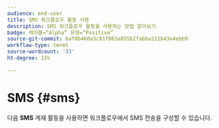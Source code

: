 ```yaml
---
audience: end-user
title: SMS 워크플로우 활동 사용
description: SMS 워크플로우 활동을 사용하는 방법 알아보기
badge: 레이블=“Alpha” 유형=“Positive”
source-git-commit: 6af0b460a3c81f063a855b2fabba221b43e4ebb9
workflow-type: tm+mt
source-wordcount: '33'
ht-degree: 15%

---
```



# SMS {#sms}

다음 **SMS** 게재 활동을 사용하면 워크플로우에서 SMS 전송을 구성할 수 있습니다.


